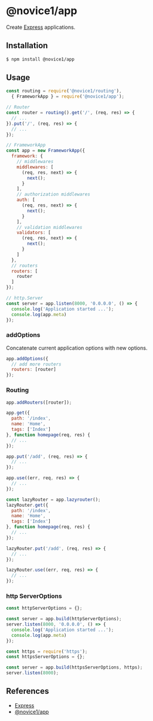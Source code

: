 # @novice1/app

Create [Express](https://expressjs.com) applications.

## Installation

```bash
$ npm install @novice1/app
```

## Usage

```js
const routing = require('@novice1/routing'),
  { FrameworkApp } = require('@novice1/app');

// Router
const router = routing().get('/', (req, res) => {
  // ...
}).put('/', (req, res) => {
  // ...
});

// FrameworkApp
const app = new FrameworkApp({
  framework: {
    // middlewares
    middlewares: [
      (req, res, next) => {
        next();
      }
    ],
    // authorization middlewares
    auth: [
      (req, res, next) => {
        next();
      }
    ],
    // validation middlewares
    validators: [
      (req, res, next) => {
        next();
      }
    ]
  },
  // routers
  routers: [
    router
  ]
});

// http.Server
const server = app.listen(8000, '0.0.0.0', () => {
  console.log('Application started ...');
  console.log(app.meta)
});
```

### addOptions
Concatenate current application options with new options.
```js
app.addOptions({
  // add more routers
  routers: [router]
});
```

### Routing
```js
app.addRouters([router]);
```
```js
app.get({
  path: '/index',
  name: 'Home',
  tags: ['Index']
}, function homepage(req, res) {
  // ...
});

app.put('/add', (req, res) => {
  // ...
});

app.use((err, req, res) => {
  // ...
});
```
```js
const lazyRouter = app.lazyrouter();
lazyRouter.get({
  path: '/index',
  name: 'Home',
  tags: ['Index']
}, function homepage(req, res) {
  // ...
});

lazyRouter.put('/add', (req, res) => {
  // ...
});

lazyRouter.use((err, req, res) => {
  // ...
});
```

### http ServerOptions
```js
const httpServerOptions = {};

const server = app.build(httpServerOptions);
server.listen(8000, '0.0.0.0', () => {
  console.log('Application started ...');
  console.log(app.meta)
});
```

```js
const https = require('https');
const httpsServerOptions = {};

const server = app.build(httpsServerOptions, https);
server.listen(8000);
```
## References

- [Express](https://expressjs.com)
- [@novice1/app](https://novice1.000webhostapp.com/app/)
